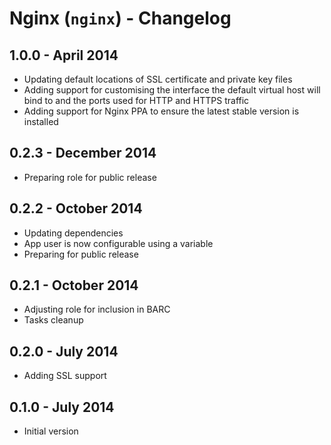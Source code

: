 # Nginx (`nginx`) - Changelog

## 1.0.0 - April 2014

* Updating default locations of SSL certificate and private key files
* Adding support for customising the interface the default virtual host will bind to and the ports used for HTTP and HTTPS traffic
* Adding support for Nginx PPA to ensure the latest stable version is installed

## 0.2.3 - December 2014

* Preparing role for public release

## 0.2.2 - October 2014

* Updating dependencies
* App user is now configurable using a variable
* Preparing for public release

## 0.2.1 - October 2014

* Adjusting role for inclusion in BARC
* Tasks cleanup

## 0.2.0 - July 2014

* Adding SSL support

## 0.1.0 - July 2014

* Initial version
